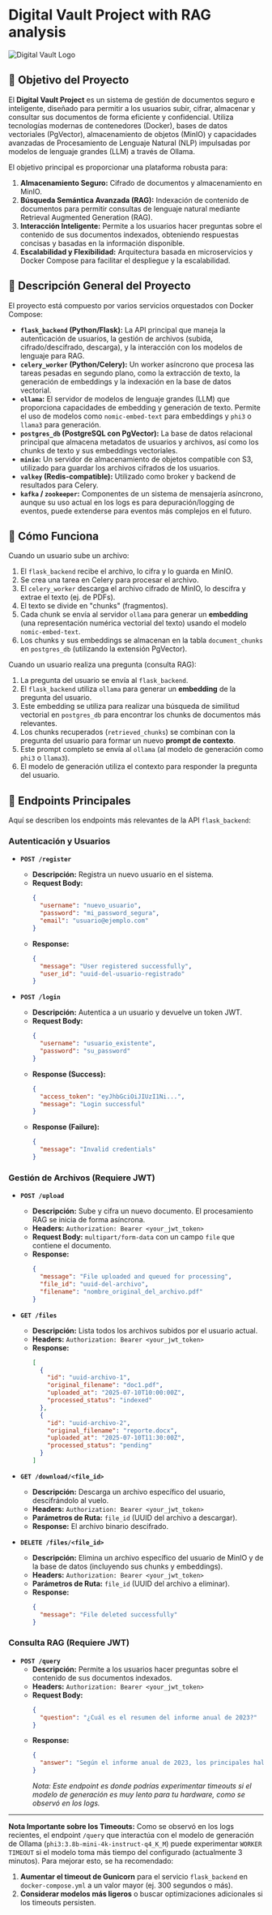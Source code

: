 # Digital Vault Project with RAG analysis

![Digital Vault Logo](./docs/logo.png)

 ## 🎯 Objetivo del Proyecto

El **Digital Vault Project** es un sistema de gestión de documentos seguro e inteligente, diseñado para permitir a los usuarios subir, cifrar, almacenar y consultar sus documentos de forma eficiente y confidencial. Utiliza tecnologías modernas de contenedores (Docker), bases de datos vectoriales (PgVector), almacenamiento de objetos (MinIO) y capacidades avanzadas de Procesamiento de Lenguaje Natural (NLP) impulsadas por modelos de lenguaje grandes (LLM) a través de Ollama.

El objetivo principal es proporcionar una plataforma robusta para:
1.  **Almacenamiento Seguro:** Cifrado de documentos y almacenamiento en MinIO.
2.  **Búsqueda Semántica Avanzada (RAG):** Indexación de contenido de documentos para permitir consultas de lenguaje natural mediante Retrieval Augmented Generation (RAG).
3.  **Interacción Inteligente:** Permite a los usuarios hacer preguntas sobre el contenido de sus documentos indexados, obteniendo respuestas concisas y basadas en la información disponible.
4.  **Escalabilidad y Flexibilidad:** Arquitectura basada en microservicios y Docker Compose para facilitar el despliegue y la escalabilidad.

## 📝 Descripción General del Proyecto

El proyecto está compuesto por varios servicios orquestados con Docker Compose:

* **`flask_backend` (Python/Flask):** La API principal que maneja la autenticación de usuarios, la gestión de archivos (subida, cifrado/descifrado, descarga), y la interacción con los modelos de lenguaje para RAG.
* **`celery_worker` (Python/Celery):** Un worker asíncrono que procesa las tareas pesadas en segundo plano, como la extracción de texto, la generación de embeddings y la indexación en la base de datos vectorial.
* **`ollama`:** El servidor de modelos de lenguaje grandes (LLM) que proporciona capacidades de embedding y generación de texto. Permite el uso de modelos como `nomic-embed-text` para embeddings y `phi3` o `llama3` para generación.
* **`postgres_db` (PostgreSQL con PgVector):** La base de datos relacional principal que almacena metadatos de usuarios y archivos, así como los chunks de texto y sus embeddings vectoriales.
* **`minio`:** Un servidor de almacenamiento de objetos compatible con S3, utilizado para guardar los archivos cifrados de los usuarios.
* **`valkey` (Redis-compatible):** Utilizado como broker y backend de resultados para Celery.
* **`kafka` / `zookeeper`:** Componentes de un sistema de mensajería asíncrono, aunque su uso actual en los logs es para depuración/logging de eventos, puede extenderse para eventos más complejos en el futuro.

## 🚀 Cómo Funciona

Cuando un usuario sube un archivo:
1.  El `flask_backend` recibe el archivo, lo cifra y lo guarda en MinIO.
2.  Se crea una tarea en Celery para procesar el archivo.
3.  El `celery_worker` descarga el archivo cifrado de MinIO, lo descifra y extrae el texto (ej. de PDFs).
4.  El texto se divide en "chunks" (fragmentos).
5.  Cada chunk se envía al servidor `ollama` para generar un **embedding** (una representación numérica vectorial del texto) usando el modelo `nomic-embed-text`.
6.  Los chunks y sus embeddings se almacenan en la tabla `document_chunks` en `postgres_db` (utilizando la extensión PgVector).

Cuando un usuario realiza una pregunta (consulta RAG):
1.  La pregunta del usuario se envía al `flask_backend`.
2.  El `flask_backend` utiliza `ollama` para generar un **embedding** de la pregunta del usuario.
3.  Este embedding se utiliza para realizar una búsqueda de similitud vectorial en `postgres_db` para encontrar los chunks de documentos más relevantes.
4.  Los chunks recuperados (`retrieved_chunks`) se combinan con la pregunta del usuario para formar un nuevo **prompt de contexto**.
5.  Este prompt completo se envía al `ollama` (al modelo de generación como `phi3` o `llama3`).
6.  El modelo de generación utiliza el contexto para responder la pregunta del usuario.

## 🔗 Endpoints Principales

Aquí se describen los endpoints más relevantes de la API `flask_backend`:

### **Autenticación y Usuarios**

* **`POST /register`**
    * **Descripción:** Registra un nuevo usuario en el sistema.
    * **Request Body:**
        ```json
        {
          "username": "nuevo_usuario",
          "password": "mi_password_segura",
          "email": "usuario@ejemplo.com"
        }
        ```
    * **Response:**
        ```json
        {
          "message": "User registered successfully",
          "user_id": "uuid-del-usuario-registrado"
        }
        ```

* **`POST /login`**
    * **Descripción:** Autentica a un usuario y devuelve un token JWT.
    * **Request Body:**
        ```json
        {
          "username": "usuario_existente",
          "password": "su_password"
        }
        ```
    * **Response (Success):**
        ```json
        {
          "access_token": "eyJhbGciOiJIUzI1Ni...",
          "message": "Login successful"
        }
        ```
    * **Response (Failure):**
        ```json
        {
          "message": "Invalid credentials"
        }
        ```

### **Gestión de Archivos (Requiere JWT)**

* **`POST /upload`**
    * **Descripción:** Sube y cifra un nuevo documento. El procesamiento RAG se inicia de forma asíncrona.
    * **Headers:** `Authorization: Bearer <your_jwt_token>`
    * **Request Body:** `multipart/form-data` con un campo `file` que contiene el documento.
    * **Response:**
        ```json
        {
          "message": "File uploaded and queued for processing",
          "file_id": "uuid-del-archivo",
          "filename": "nombre_original_del_archivo.pdf"
        }
        ```

* **`GET /files`**
    * **Descripción:** Lista todos los archivos subidos por el usuario actual.
    * **Headers:** `Authorization: Bearer <your_jwt_token>`
    * **Response:**
        ```json
        [
          {
            "id": "uuid-archivo-1",
            "original_filename": "doc1.pdf",
            "uploaded_at": "2025-07-10T10:00:00Z",
            "processed_status": "indexed"
          },
          {
            "id": "uuid-archivo-2",
            "original_filename": "reporte.docx",
            "uploaded_at": "2025-07-10T11:30:00Z",
            "processed_status": "pending"
          }
        ]
        ```

* **`GET /download/<file_id>`**
    * **Descripción:** Descarga un archivo específico del usuario, descifrándolo al vuelo.
    * **Headers:** `Authorization: Bearer <your_jwt_token>`
    * **Parámetros de Ruta:** `file_id` (UUID del archivo a descargar).
    * **Response:** El archivo binario descifrado.

* **`DELETE /files/<file_id>`**
    * **Descripción:** Elimina un archivo específico del usuario de MinIO y de la base de datos (incluyendo sus chunks y embeddings).
    * **Headers:** `Authorization: Bearer <your_jwt_token>`
    * **Parámetros de Ruta:** `file_id` (UUID del archivo a eliminar).
    * **Response:**
        ```json
        {
          "message": "File deleted successfully"
        }
        ```

### **Consulta RAG (Requiere JWT)**

* **`POST /query`**
    * **Descripción:** Permite a los usuarios hacer preguntas sobre el contenido de sus documentos indexados.
    * **Headers:** `Authorization: Bearer <your_jwt_token>`
    * **Request Body:**
        ```json
        {
          "question": "¿Cuál es el resumen del informe anual de 2023?"
        }
        ```
    * **Response:**
        ```json
        {
          "answer": "Según el informe anual de 2023, los principales hallazgos son..."
        }
        ```
        *Nota: Este endpoint es donde podrías experimentar timeouts si el modelo de generación es muy lento para tu hardware, como se observó en los logs.*

---

**Nota Importante sobre los Timeouts:**
Como se observó en los logs recientes, el endpoint `/query` que interactúa con el modelo de generación de Ollama (`phi3:3.8b-mini-4k-instruct-q4_K_M`) puede experimentar `WORKER TIMEOUT` si el modelo toma más tiempo del configurado (actualmente 3 minutos). Para mejorar esto, se ha recomendado:
1.  **Aumentar el timeout de Gunicorn** para el servicio `flask_backend` en `docker-compose.yml` a un valor mayor (ej. 300 segundos o más).
2.  **Considerar modelos más ligeros** o buscar optimizaciones adicionales si los timeouts persisten.
